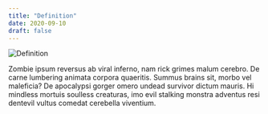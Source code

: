 ```yaml
---
title: "Definition"
date: 2020-09-10
draft: false
---
```


<img src="https://pixabay.com/images/id-2810845/.jpg" alt="Definition">

Zombie ipsum reversus ab viral inferno, nam rick grimes malum cerebro. De carne lumbering animata corpora quaeritis. Summus brains sit​​, morbo vel maleficia? 
De apocalypsi gorger omero undead survivor dictum mauris. Hi mindless mortuis soulless creaturas, imo evil stalking monstra adventus resi dentevil vultus comedat
cerebella viventium.
